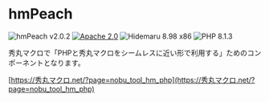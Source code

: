 # hmPeach

![hmPeach v2.0.2](https://img.shields.io/badge/hmPeach-v2.0.2-6479ff.svg)
[![Apache 2.0](https://img.shields.io/badge/license-Apache_2.0-blue.svg?style=flat)](LICENSE)
![Hidemaru 8.98 x86](https://img.shields.io/badge/Hidemaru-v8.98_(32bit_version_only)-6479ff.svg)
![PHP 8.1.3](https://img.shields.io/badge/PHP-v8.1.3_(x86)-6479ff.svg?logo=php&logoColor=white)

秀丸マクロで「PHPと秀丸マクロをシームレスに近い形で利用する」ためのコンポーネントとなります。

[https://秀丸マクロ.net/?page=nobu_tool_hm_php](https://秀丸マクロ.net/?page=nobu_tool_hm_php)